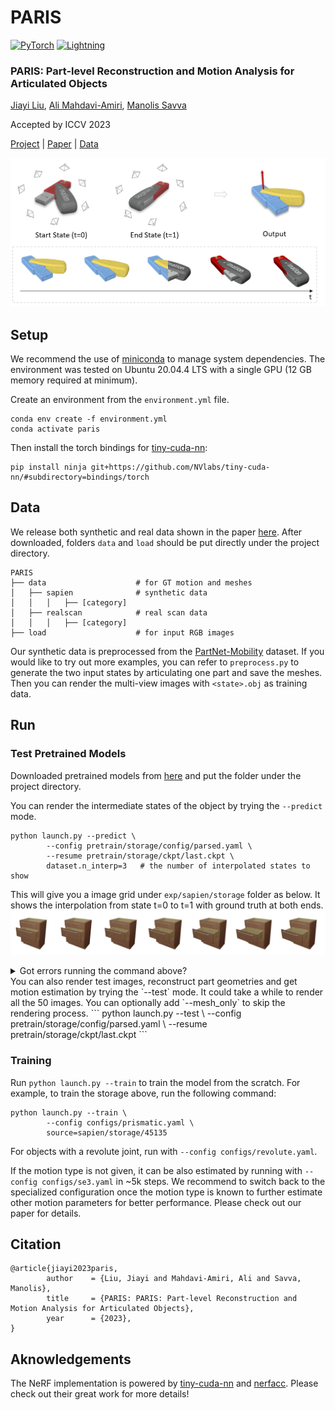# PARIS
<a href="https://pytorch.org/"><img alt="PyTorch" src="https://img.shields.io/badge/PyTorch-EE4C2C?style=for-the-badge&logo=pytorch&logoColor=white"></a>
<a href="https://pytorchlightning.ai/"><img alt="Lightning" src="https://img.shields.io/badge/Lightning-792DE4?style=for-the-badge&logo=lightning&logoColor=white"></a>
### PARIS: Part-level Reconstruction and Motion Analysis for Articulated Objects


[Jiayi Liu](), [Ali Mahdavi-Amiri](https://www.sfu.ca/~amahdavi/), [Manolis Savva](https://msavva.github.io/)

Accepted by ICCV 2023

[Project](https://3dlg-hcvc.github.io/paris/) | [Paper]() | [Data](https://aspis.cmpt.sfu.ca/projects/paris/dataset.zip)

![image](assets/teaser.png)

## Setup
We recommend the use of [miniconda](https://docs.conda.io/en/latest/miniconda.html) to manage system dependencies. The environment was tested on Ubuntu 20.04.4 LTS with a single GPU (12 GB memory required at minimum).

Create an environment from the `environment.yml` file.
```
conda env create -f environment.yml
conda activate paris
```

Then install the torch bindings for [tiny-cuda-nn](https://github.com/NVlabs/tiny-cuda-nn):
```
pip install ninja git+https://github.com/NVlabs/tiny-cuda-nn/#subdirectory=bindings/torch
```

## Data
We release both synthetic and real data shown in the paper [here](https://aspis.cmpt.sfu.ca/projects/paris/dataset.zip). After downloaded, folders `data` and `load` should be put directly under the project directory.
```
PARIS
├── data                    # for GT motion and meshes
│   ├── sapien              # synthetic data
│   │   │   ├── [category]        
│   ├── realscan            # real scan data
│   │   │   ├── [category]  
├── load                    # for input RGB images

```

Our synthetic data is preprocessed from the [PartNet-Mobility](https://sapien.ucsd.edu/browse) dataset. If you would like to try out more examples, you can refer to `preprocess.py` to generate the two input states by articulating one part and save the meshes. Then you can render the multi-view images with `<state>.obj` as training data.

## Run
### Test Pretrained Models
Downloaded pretrained models from [here](https://aspis.cmpt.sfu.ca/projects/paris/pretrain.zip) and put the folder under the project directory.

You can render the intermediate states of the object by trying the `--predict` mode.
```
python launch.py --predict \
        --config pretrain/storage/config/parsed.yaml \
        --resume pretrain/storage/ckpt/last.ckpt \
        dataset.n_interp=3   # the number of interpolated states to show
```
This will give you a image grid under `exp/sapien/storage` folder as below. It shows the interpolation from state t=0 to t=1 with ground truth at both ends.
![image](assets/0042_storage.png)
<details>
  <summary>Got errors running the command above?</summary>

  If you are not on a local machine, you might encounter an issue from `opencv` and `open3d` saying
  ```
  ImportError: libGL.so.1: cannot open shared object file: No such file or directory
  ```
  You can obtain the missing files by installing `libglfw3-dev`

  ```
  apt update && apt install -y libglfw3-dev
  ```
</details>
You can also render test images, reconstruct part geometries and get motion estimation by trying the `--test` mode. It could take a while to render all the 50 images. You can optionally add `--mesh_only` to skip the rendering process.
```
python launch.py --test \
        --config pretrain/storage/config/parsed.yaml \
        --resume pretrain/storage/ckpt/last.ckpt
```

### Training
Run `python launch.py --train` to train the model from the scratch.  For example, to train the storage above, run the following command:
```
python launch.py --train \
        --config configs/prismatic.yaml \
        source=sapien/storage/45135 
```
For objects with a revolute joint, run with `--config configs/revolute.yaml`. 

If the motion type is not given, it can be also estimated by running with `--config configs/se3.yaml` in ~5k steps. We recommend to switch back to the specialized configuration once the motion type is known to further estimate other motion parameters for better performance. Please check out our paper for details.

## Citation
```
@article{jiayi2023paris,
        author    = {Liu, Jiayi and Mahdavi-Amiri, Ali and Savva, Manolis},
        title     = {PARIS: PARIS: Part-level Reconstruction and Motion Analysis for Articulated Objects},
        year      = {2023},
}
```
## Aknowledgements
The NeRF implementation is powered by [tiny-cuda-nn](!https://github.com/NVlabs/tiny-cuda-nn) and [nerfacc](!https://github.com/KAIR-BAIR/nerfacc). Please check out their great work for more details!
